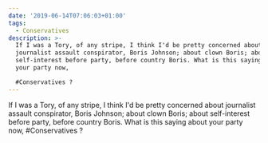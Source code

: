 ```yaml
---
date: '2019-06-14T07:06:03+01:00'
tags:
  - Conservatives
description: >-
  If I was a Tory, of any stripe, I think I'd be pretty concerned about
  journalist assault conspirator, Boris Johnson; about clown Boris; about
  self-interest before party, before country Boris. What is this saying about
  your party now,

  #Conservatives ?
---
```

If I was a Tory, of any stripe, I think I'd be pretty concerned about journalist assault conspirator, Boris Johnson; about clown Boris; about self-interest before party, before country Boris. What is this saying about your party now,
#Conservatives ?
